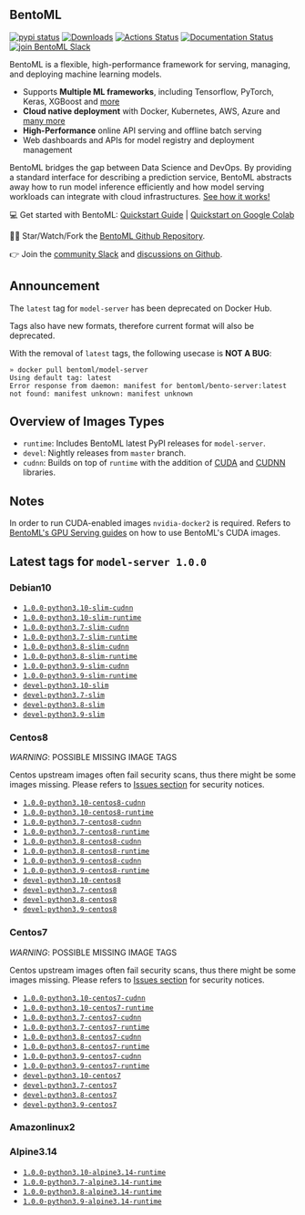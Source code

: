 ## BentoML

[![pypi status](https://img.shields.io/pypi/v/bentoml.svg?style=flat-square)](https://pypi.org/project/BentoML) [![Downloads](https://pepy.tech/badge/bentoml)](https://pepy.tech/project/bentoml) [![Actions Status](https://github.com/bentoml/bentoml/workflows/BentoML-CI/badge.svg)](https://github.com/bentoml/bentoml/actions) [![Documentation Status](https://readthedocs.org/projects/bentoml/badge/?version=latest&style=flat-square)](https://docs.bentoml.org/) [![join BentoML Slack](https://badgen.net/badge/Join/BentoML%20Slack/cyan?icon=slack&style=flat-square)](https://join.slack.com/t/bentoml/shared_invite/enQtNjcyMTY3MjE4NTgzLTU3ZDc1MWM5MzQxMWQxMzJiNTc1MTJmMzYzMTYwMjQ0OGEwNDFmZDkzYWQxNzgxYWNhNjAxZjk4MzI4OGY1Yjg)

BentoML is a flexible, high-performance framework for serving, managing, and deploying machine learning models.

-   Supports **Multiple ML frameworks**, including Tensorflow, PyTorch, Keras, XGBoost and [more](https://docs.bentoml.org/en/latest/frameworks.html#frameworks-page)
-   **Cloud native deployment** with Docker, Kubernetes, AWS, Azure and [many more](https://docs.bentoml.org/en/latest/deployment/index.html#deployments-page)
-   **High-Performance** online API serving and offline batch serving
-   Web dashboards and APIs for model registry and deployment management

BentoML bridges the gap between Data Science and DevOps. By providing a standard interface for describing a prediction service, BentoML abstracts away how to run model inference efficiently and how model serving workloads can integrate with cloud infrastructures. [See how it works!](https://github.com/bentoml/BentoML#introduction)

💻 Get started with BentoML: [Quickstart Guide](https://docs.bentoml.org/en/latest/quickstart.html#getting-started-page) | [Quickstart on Google Colab](https://colab.research.google.com/github/bentoml/BentoML/blob/master/guides/quick-start/bentoml-quick-start-guide.ipynb)

👩‍💻 Star/Watch/Fork the [BentoML Github Repository](https://github.com/bentoml/BentoML).

👉 Join the [community Slack](https://join.slack.com/t/bentoml/shared_invite/enQtNjcyMTY3MjE4NTgzLTU3ZDc1MWM5MzQxMWQxMzJiNTc1MTJmMzYzMTYwMjQ0OGEwNDFmZDkzYWQxNzgxYWNhNjAxZjk4MzI4OGY1Yjg) and [discussions on Github](https://github.com/bentoml/BentoML/discussions).

## Announcement

The `latest` tag for `model-server` has been deprecated on Docker Hub.

Tags also have new formats, therefore current format will also be deprecated.

With the removal of `latest` tags, the following usecase is **NOT A BUG**:

```shell
» docker pull bentoml/model-server
Using default tag: latest
Error response from daemon: manifest for bentoml/bento-server:latest
not found: manifest unknown: manifest unknown
```

## Overview of Images Types

- `runtime`: Includes BentoML latest PyPI releases for `model-server`.
- `devel`: Nightly releases from `master` branch.
- `cudnn`: Builds on top of `runtime` with the addition of [CUDA](https://developer.nvidia.com/gpu-accelerated-libraries) and [CUDNN](https://developer.nvidia.com/cudnn) libraries.

## Notes

In order to run CUDA-enabled images `nvidia-docker2` is required. Refers to [BentoML's GPU Serving guides](https://docs.bentoml.org/en/latest/guides/gpu_serving.html) on how to use BentoML's CUDA images.

## Latest tags for `model-server 1.0.0`

### Debian10

- [`1.0.0-python3.10-slim-cudnn`](https://github.com/bentoml/BentoML/tree/master/docker/generated/model-server/debian10/cudnn/Dockerfile)
- [`1.0.0-python3.10-slim-runtime`](https://github.com/bentoml/BentoML/tree/master/docker/generated/model-server/debian10/runtime/Dockerfile)
- [`1.0.0-python3.7-slim-cudnn`](https://github.com/bentoml/BentoML/tree/master/docker/generated/model-server/debian10/cudnn/Dockerfile)
- [`1.0.0-python3.7-slim-runtime`](https://github.com/bentoml/BentoML/tree/master/docker/generated/model-server/debian10/runtime/Dockerfile)
- [`1.0.0-python3.8-slim-cudnn`](https://github.com/bentoml/BentoML/tree/master/docker/generated/model-server/debian10/cudnn/Dockerfile)
- [`1.0.0-python3.8-slim-runtime`](https://github.com/bentoml/BentoML/tree/master/docker/generated/model-server/debian10/runtime/Dockerfile)
- [`1.0.0-python3.9-slim-cudnn`](https://github.com/bentoml/BentoML/tree/master/docker/generated/model-server/debian10/cudnn/Dockerfile)
- [`1.0.0-python3.9-slim-runtime`](https://github.com/bentoml/BentoML/tree/master/docker/generated/model-server/debian10/runtime/Dockerfile)
- [`devel-python3.10-slim`](https://github.com/bentoml/BentoML/tree/master/docker/generated/model-server/debian10/devel/Dockerfile)
- [`devel-python3.7-slim`](https://github.com/bentoml/BentoML/tree/master/docker/generated/model-server/debian10/devel/Dockerfile)
- [`devel-python3.8-slim`](https://github.com/bentoml/BentoML/tree/master/docker/generated/model-server/debian10/devel/Dockerfile)
- [`devel-python3.9-slim`](https://github.com/bentoml/BentoML/tree/master/docker/generated/model-server/debian10/devel/Dockerfile)

### Centos8

*WARNING*: POSSIBLE MISSING IMAGE TAGS

Centos upstream images often fail security scans, thus there might be some images missing. Please refers to [Issues section](https://github.com/bentoml/BentoML/issues) for security notices.

- [`1.0.0-python3.10-centos8-cudnn`](https://github.com/bentoml/BentoML/tree/master/docker/generated/model-server/centos8/cudnn/Dockerfile)
- [`1.0.0-python3.10-centos8-runtime`](https://github.com/bentoml/BentoML/tree/master/docker/generated/model-server/centos8/runtime/Dockerfile)
- [`1.0.0-python3.7-centos8-cudnn`](https://github.com/bentoml/BentoML/tree/master/docker/generated/model-server/centos8/cudnn/Dockerfile)
- [`1.0.0-python3.7-centos8-runtime`](https://github.com/bentoml/BentoML/tree/master/docker/generated/model-server/centos8/runtime/Dockerfile)
- [`1.0.0-python3.8-centos8-cudnn`](https://github.com/bentoml/BentoML/tree/master/docker/generated/model-server/centos8/cudnn/Dockerfile)
- [`1.0.0-python3.8-centos8-runtime`](https://github.com/bentoml/BentoML/tree/master/docker/generated/model-server/centos8/runtime/Dockerfile)
- [`1.0.0-python3.9-centos8-cudnn`](https://github.com/bentoml/BentoML/tree/master/docker/generated/model-server/centos8/cudnn/Dockerfile)
- [`1.0.0-python3.9-centos8-runtime`](https://github.com/bentoml/BentoML/tree/master/docker/generated/model-server/centos8/runtime/Dockerfile)
- [`devel-python3.10-centos8`](https://github.com/bentoml/BentoML/tree/master/docker/generated/model-server/centos8/devel/Dockerfile)
- [`devel-python3.7-centos8`](https://github.com/bentoml/BentoML/tree/master/docker/generated/model-server/centos8/devel/Dockerfile)
- [`devel-python3.8-centos8`](https://github.com/bentoml/BentoML/tree/master/docker/generated/model-server/centos8/devel/Dockerfile)
- [`devel-python3.9-centos8`](https://github.com/bentoml/BentoML/tree/master/docker/generated/model-server/centos8/devel/Dockerfile)

### Centos7

*WARNING*: POSSIBLE MISSING IMAGE TAGS

Centos upstream images often fail security scans, thus there might be some images missing. Please refers to [Issues section](https://github.com/bentoml/BentoML/issues) for security notices.

- [`1.0.0-python3.10-centos7-cudnn`](https://github.com/bentoml/BentoML/tree/master/docker/generated/model-server/centos7/cudnn/Dockerfile)
- [`1.0.0-python3.10-centos7-runtime`](https://github.com/bentoml/BentoML/tree/master/docker/generated/model-server/centos7/runtime/Dockerfile)
- [`1.0.0-python3.7-centos7-cudnn`](https://github.com/bentoml/BentoML/tree/master/docker/generated/model-server/centos7/cudnn/Dockerfile)
- [`1.0.0-python3.7-centos7-runtime`](https://github.com/bentoml/BentoML/tree/master/docker/generated/model-server/centos7/runtime/Dockerfile)
- [`1.0.0-python3.8-centos7-cudnn`](https://github.com/bentoml/BentoML/tree/master/docker/generated/model-server/centos7/cudnn/Dockerfile)
- [`1.0.0-python3.8-centos7-runtime`](https://github.com/bentoml/BentoML/tree/master/docker/generated/model-server/centos7/runtime/Dockerfile)
- [`1.0.0-python3.9-centos7-cudnn`](https://github.com/bentoml/BentoML/tree/master/docker/generated/model-server/centos7/cudnn/Dockerfile)
- [`1.0.0-python3.9-centos7-runtime`](https://github.com/bentoml/BentoML/tree/master/docker/generated/model-server/centos7/runtime/Dockerfile)
- [`devel-python3.10-centos7`](https://github.com/bentoml/BentoML/tree/master/docker/generated/model-server/centos7/devel/Dockerfile)
- [`devel-python3.7-centos7`](https://github.com/bentoml/BentoML/tree/master/docker/generated/model-server/centos7/devel/Dockerfile)
- [`devel-python3.8-centos7`](https://github.com/bentoml/BentoML/tree/master/docker/generated/model-server/centos7/devel/Dockerfile)
- [`devel-python3.9-centos7`](https://github.com/bentoml/BentoML/tree/master/docker/generated/model-server/centos7/devel/Dockerfile)

### Amazonlinux2


### Alpine3.14

- [`1.0.0-python3.10-alpine3.14-runtime`](https://github.com/bentoml/BentoML/tree/master/docker/generated/model-server/alpine3.14/runtime/Dockerfile)
- [`1.0.0-python3.7-alpine3.14-runtime`](https://github.com/bentoml/BentoML/tree/master/docker/generated/model-server/alpine3.14/runtime/Dockerfile)
- [`1.0.0-python3.8-alpine3.14-runtime`](https://github.com/bentoml/BentoML/tree/master/docker/generated/model-server/alpine3.14/runtime/Dockerfile)
- [`1.0.0-python3.9-alpine3.14-runtime`](https://github.com/bentoml/BentoML/tree/master/docker/generated/model-server/alpine3.14/runtime/Dockerfile)
